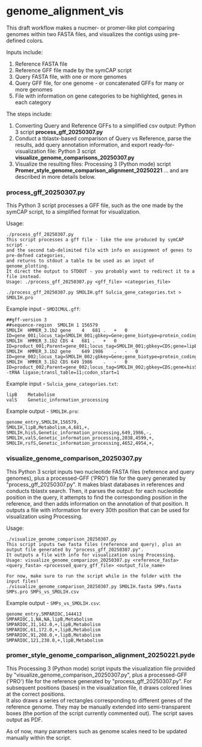 # genome_alignment_vis

This draft workflow makes a nucmer- or promer-like plot comparing genomes within two FASTA files, and visualizes the contigs using pre-defined colors.

Inputs include:  
  1) Reference FASTA file
  2) Reference GFF file made by the symCAP script
  3) Query FASTA file, with one or more genomes
  4) Query GFF file, for one genome - or concatenated GFFs for many or more genomes
  5) File with information on gene categories to be highlighted, genes in each category

The steps include:
  1) Converting Query and Reference GFFs to a simplified csv output: Python 3 script **process_gff_20250307.py**
  2) Conduct a tblastx-based comparison of Query vs Reference, parse the results, add query annotation information, and export ready-for-visualization file: Python 3 script **visualize_genome_comparisons_20250307.py**
  3) Visualize the resulting files: Processing 3 (Python mode) script **Promer_style_genome_comparison_alignment_20250221**
... and are described in more details below.

    
### process_gff_20250307.py
This Python 3 script processes a GFF file, such as the one made by the symCAP script, to a simplified format for visualization.

Usage:
```
./process_gff_20250307.py              
This script processes a gff file - like the one produced by symCAP script -
and the second tab-delimited file with info on assignment of genes to pre-defned categories,
and returns to stdout a table to be used as an input of genome_plotting.
It direct the output to STDOUT - you probably want to redirect it to a file instead.
Usage: ./process_gff_20250307.py <gff_file> <categories_file>

./process_gff_20250307.py SMOLIH.gff Sulcia_gene_categories.txt > SMOLIH.pro 
```

Example input - `SMDICMUL.gff`:
```
##gff-version 3
##sequence-region  SMOLIH 1 156579
SMOLIH	HMMER_3.1b2	gene	4	681	.	+	0	ID=gene_001;locus_tag=SMOLIH_001;gbkey=Gene;gene_biotype=protein_coding;gene=lipB;name=lipB;
SMOLIH	HMMER_3.1b2	CDS	4	681	.	+	0	ID=product_001;Parent=gene_001;locus_tag=SMOLIH_001;gbkey=CDS;gene=lipB;product=Octanoyltransferase;transl_table=11;codon_start=1
SMOLIH	HMMER_3.1b2	gene	649	1986	.	-	0	ID=gene_002;locus_tag=SMOLIH_002;gbkey=Gene;gene_biotype=protein_coding;gene=hisS;name=hisS;
SMOLIH	HMMER_3.1b2	CDS	649	1986	.	-	0	ID=product_002;Parent=gene_002;locus_tag=SMOLIH_002;gbkey=CDS;gene=hisS;product=Histidine--tRNA ligase;transl_table=11;codon_start=1
```

Example input - `Sulcia_gene_categories.txt`:
```
lipB	Metabolism
valS	Genetic_information_processing
```

Example output - `SMOLIH.pro`:
```
genome_entry,SMOLIH,156579,
SMOLIH,lipB,Metabolism,4,681,+,
SMOLIH,hisS,Genetic_information_processing,649,1986,-,
SMOLIH,valS,Genetic_information_processing,2038,4599,+,
SMOLIH,rsfS,Genetic_information_processing,4652,4954,+,
```

### visualize_genome_comparison_20250307.py
This Python 3 script inputs two nucleotide FASTA files (reference and query genomes), plus a processed-GFF ('PRO') file for the query generated by "process_gff_20250307.py".
It makes blast databases in references and conducts tblastx search.
Then, it parses the output: for each nucleotide position in the query, it attempts to find the corresponding position in the reference, and then adds information on the annotation of that position.
It outputs a file with information for every 30th position that can be used for visualization using Processing.  

Usage:
```
./visualize_genome_comparison_20250307.py 
This script inputs two fasta files (reference and query), plus an output file generated by "process_gff_20250307.py".
It outputs a file with info for visualization using Processing.
Usage: visualize_genome_comparizon_20250307.py <reference_fasta> <query_fasta> <processed_query_gff_file> <output_file_name>

For now, make sure to run the script while in the folder with the input files!
./visualize_genome_comparison_20250307.py SMOLIH.fasta SMPs.fasta SMPs.pro SMPs_vs_SMOLIH.csv
```

Example output - `SMPs_vs_SMOLIH.csv`:
```
genome_entry,SMPARIOC,144413
SMPARIOC,1,NA,NA,lipB,Metabolism
SMPARIOC,31,142.0,+,lipB,Metabolism
SMPARIOC,61,172.0,+,lipB,Metabolism
SMPARIOC,91,208.0,+,lipB,Metabolism
SMPARIOC,121,238.0,+,lipB,Metabolism
```

### promer_style_genome_comparison_alignment_20250221.pyde
This Processing 3 (Python mode) script inputs the visualization file provided by "visualize_genome_comparison_20250307.py", plus a processed-GFF ('PRO') file for the reference generated by "process_gff_20250307.py". For subsequent positions (bases) in the visualization file, it draws colored lines at the correct positions.  
It also draws a series of rectangles corresponding to different genes of the reference genome. They may be manually extended into semi-transparent boxes (the portion of the script currently  commented out).
The script saves output as PDF.

As of now, many parameters such as genome scales need to be updated manually within the script.

